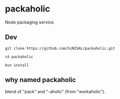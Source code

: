 # packaholic

Node packaging service.

## Dev

```shell
git clone https://github.com/hiNISAL/packaholic.git

cd packaholic

bun install
```

## why named packaholic

blend of "pack" and "-aholic" (from "workaholic").
